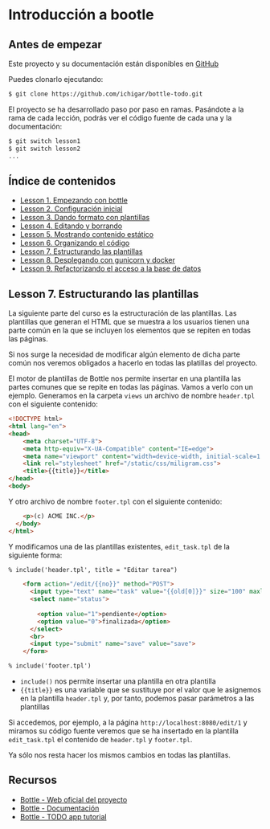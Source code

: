 # Introducción a bootle

## Antes de empezar

Este proyecto y su documentación están disponibles en [GitHub](https://github.com/ichigar/bottle-todo)

Puedes clonarlo ejecutando:

```bash
$ git clone https://github.com/ichigar/bottle-todo.git
```

El proyecto se ha desarrollado paso por paso en ramas. Pasándote a la rama de cada lección, podrás ver el código fuente de cada una y la documentación:

```bash
$ git switch lesson1
$ git switch lesson2
...
```

## Índice de contenidos

* [Lesson 1. Empezando con bottle](doc/lesson1.md)
* [Lesson 2. Configuración inicial](doc/lesson2.md)
* [Lesson 3. Dando formato con plantillas](doc/lesson3.md)
* [Lesson 4. Editando y borrando](doc/lesson4.md)
* [Lesson 5. Mostrando contenido estático](doc/lesson5.md)
* [Lesson 6. Organizando el código](doc/lesson6.md)
* [Lesson 7. Estructurando las plantillas](doc/lesson7.md)
* [Lesson 8. Desplegando con gunicorn y docker](doc/lesson8.md)
* [Lesson 9. Refactorizando el acceso a la base de datos](doc/lesson9.md)

## Lesson 7. Estructurando las plantillas

La siguiente parte del curso es la estructuración de las plantillas. Las plantillas que generan el HTML que se muestra a los usuarios tienen una parte común en la que se incluyen los elementos que se repiten en todas las páginas.

Si nos surge la necesidad de modificar algún elemento de dicha parte común nos veremos obligados a hacerlo en todas las platillas del proyecto.

El motor de plantillas de Bottle nos permite insertar en una plantilla las partes comunes que se repite en todas las páginas. Vamos a verlo con un ejemplo. Generamos en la carpeta `views` un archivo de nombre `header.tpl` con el siguiente contenido:

```html
<!DOCTYPE html>
<html lang="en">
<head>
    <meta charset="UTF-8">
    <meta http-equiv="X-UA-Compatible" content="IE=edge">
    <meta name="viewport" content="width=device-width, initial-scale=1.0">
    <link rel="stylesheet" href="/static/css/miligram.css">
    <title>{{title}}</title>
</head>
<body>
```

Y otro archivo de nombre `footer.tpl` con el siguiente contenido:

```html
    <p>(c) ACME INC.</p>
  </body>
</html>
```

Y modificamos una de las plantillas existentes, `edit_task.tpl` de la siguiente forma:

```html
% include('header.tpl', title = "Editar tarea")

    <form action="/edit/{{no}}" method="POST">
      <input type="text" name="task" value="{{old[0]}}" size="100" maxlength="100">
      <select name="status">
        
        <option value="1">pendiente</option>
        <option value="0">finalizada</option>
      </select>
      <br>
      <input type="submit" name="save" value="save">
    </form>   

% include('footer.tpl')
```

* `include()` nos permite insertar una plantilla en otra plantilla 
* `{{title}}` es una variable que se sustituye por el valor que le asignemos en la plantilla `header.tpl` y, por tanto, podemos pasar parámetros a las plantillas

Si accedemos, por ejemplo, a la página `http://localhost:8080/edit/1` y miramos su código fuente veremos que se ha insertado en la plantilla `edit_task.tpl` el contenido de `header.tpl` y `footer.tpl`.

Ya sólo nos resta hacer los mismos cambios en todas las plantillas.

## Recursos

* [Bottle - Web oficial del proyecto](http://bottlepy.org/)
* [Bottle - Documentación](https://bottlepy.org/docs/dev/index.html)
* [Bottle - TODO app tutorial](https://bottlepy.org/docs/dev/tutorial_app.html)
